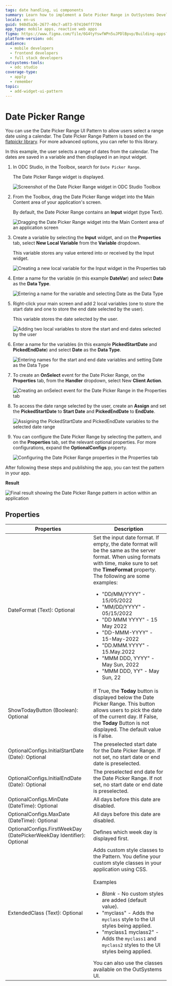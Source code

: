 ```yaml
---
tags: date handling, ui components
summary: Learn how to implement a Date Picker Range in OutSystems Developer Cloud (ODC) using the flatpickr library for selecting date ranges.
locale: en-us
guid: 940d5a36-2677-40c7-a073-974104ff7704
app_type: mobile apps, reactive web apps
figma: https://www.figma.com/file/6G4tyYswfWPn5uJPDlBpvp/Building-apps?type=design&node-id=3203%3A14106&t=ZwHw8hXeFhwYsO5V-1
platform-version: odc
audience:
  - mobile developers
  - frontend developers
  - full stack developers
outsystems-tools:
  - odc studio
coverage-type:
  - apply
  - remember
topic:
  - add-widget-ui-pattern
---
```


# Date Picker Range

You can use the Date Picker Range UI Pattern to allow users select a range date using a calendar. The Date Picker Range Pattern is based on the [flatpickr library](https://flatpickr.js.org/). For more advanced options, you can refer to this library.

In this example, the user selects a range of dates from the calendar. The dates are saved in a variable and then displayed in an input widget.

1. In ODC Studio, in the Toolbox, search for `Date Picker Range`.

    The Date Picker Range widget is displayed.

    ![Screenshot of the Date Picker Range widget in ODC Studio Toolbox](images/datepickerrange-widget-ss.png "Date Picker Range Widget")

1. From the Toolbox, drag the Date Picker Range widget into the Main Content area of your application's screen.

    By default, the Date Picker Range contains an **Input** widget (type Text).

    ![Dragging the Date Picker Range widget into the Main Content area of an application screen](images/datepickerrange-drag-ss.png "Dragging Date Picker Range Widget")

1. Create a variable by selecting the **Input** widget, and on the **Properties** tab, select **New Local Variable** from the **Variable** dropdown.

    This variable stores any value entered into or received by the Input widget.

    ![Creating a new local variable for the Input widget in the Properties tab](images/datepickerrange-inputvar-ss.png "Creating a New Variable")

1. Enter a name for the variable (in this example **DateVar**) and select **Date** as the **Data Type**.

    ![Entering a name for the variable and selecting Date as the Data Type](images/datepickerrange-datevar-ss.png "Naming the Variable and Setting Data Type")

1. Right-click your main screen and add 2 local variables (one to store the start date and one to store the end date selected by the user).

    This variable stores the date selected by the user.

    ![Adding two local variables to store the start and end dates selected by the user](images/datepickerrange-addvar-ss.png "Adding Local Variables")

1. Enter a name for the variables (in this example **PickedStartDate** and **PickedEndDate**) and select **Date** as the **Data Type**.

    ![Entering names for the start and end date variables and setting Date as the Data Type](images/datepickerrange-pickedstart-pickedend-ss.png "Naming Start and End Date Variables")

1. To create an **OnSelect** event for the Date Picker Range, on the **Properties** tab, from the **Handler** dropdown, select New **Client Action**.

    ![Creating an onSelect event for the Date Picker Range in the Properties tab](images/datepickerrange-handler-ss.png "Creating onSelect Event")

1. To access the date range selected by the user, create an **Assign** and set the **PickedStartDate** to **Start Date** and **PickedEndDate** to **EndDate**.

    ![Assigning the PickedStartDate and PickedEndDate variables to the selected date range](images/datepickerrange-assign-ss.png "Assigning Variable Values")

1. You can configure the Date Picker Range by selecting the pattern, and on the **Properties** tab, set the relevant optional properties. For more configurations, expand the **OptionalConfigs** property.

    ![Configuring the Date Picker Range properties in the Properties tab](images/datepickerrange-properties-ss.png "Setting Properties for Date Picker widget Range")

After following these steps and publishing the app, you can test the pattern in your app.

**Result**

![Final result showing the Date Picker Range pattern in action within an application](images/datepickerrange-result.png "Date Picker pattern Range Result")

## Properties

| Properties                                                            | Description                                                                                                                                                                                                                                                                                                                                                                                                                                                                                                                                                                                                                           |
|-----------------------------------------------------------------------|---------------------------------------------------------------------------------------------------------------------------------------------------------------------------------------------------------------------------------------------------------------------------------------------------------------------------------------------------------------------------------------------------------------------------------------------------------------------------------------------------------------------------------------------------------------------------------------------------------------------------------------|
| DateFormat (Text): Optional                                           | Set the input date format. If empty, the date format will be the same as the server format. When using formats with time, make sure to set the **TimeFormat** property. The following are some examples:<ul><li>"DD/MM/YYYY" - 15/05/2022 </li> <li>"MM/DD/YYYY" - 05/15/2022</li><li>"DD MMM YYYY" - 15 May 2022</li><li>"DD-MMM-YYYY" - 15-May-2022</li><li>"DD.MMM.YYYY" - 15.May.2022</li><li>"MMM DDD, YYYY" - May Sun, 2022</li><li>"MMM DDD, YY" - May Sun, 22</li></ul>                                                                                                                                                       |
| ShowTodayButton (Boolean): Optional                                   | If True, the **Today** button is displayed below the Date Picker Range.  This button allows users to pick the date of the current day. If False, the **Today** Button is not displayed. The default value is False.                                                                                                                                                                                                                                                                                                                                                                                                                   |
| OptionalConfigs.InitialStartDate (Date): Optional                     | The preselected start date for the Date Picker Range. If not set, no start date or end date is preselected.                                                                                                                                                                                                                                                                                                                                                                                                                                                                                                                           |
| OptionalConfigs.InitialEndDate (Date): Optional                       | The preselected end date for the Date Picker Range. If not set, no start date or end date is preselected.                                                                                                                                                                                                                                                                                                                                                                                                                                                                                                                             |
| OptionalConfigs.MinDate (DateTime): Optional                          | All days before this date are disabled.                                                                                                                                                                                                                                                                                                                                                                                                                                                                                                                                                                                               |
| OptionalConfigs.MaxDate (DateTime): Optional                          | All days before this date are disabled.                                                                                                                                                                                                                                                                                                                                                                                                                                                                                                                                                                                               |
| OptionalConfigs.FirstWeekDay (DatePickerWeekDay Identifier): Optional | Defines which week day is displayed first.                                                                                                                                                                                                                                                                                                                                                                                                                                                                                                                                                                                            |
| ExtendedClass (Text): Optional                                        | Adds custom style classes to the Pattern. You define your custom style classes in your application using CSS. <br/><br/>Examples <ul><li>_Blank_ - No custom styles are added (default value).</li><li>"myclass" - Adds the ``myclass`` style to the UI styles being applied.</li><li>"myclass1 myclass2" - Adds the ``myclass1`` and ``myclass2`` styles to the UI styles being applied.</li></ul>You can also use the classes available on the OutSystems UI. |
